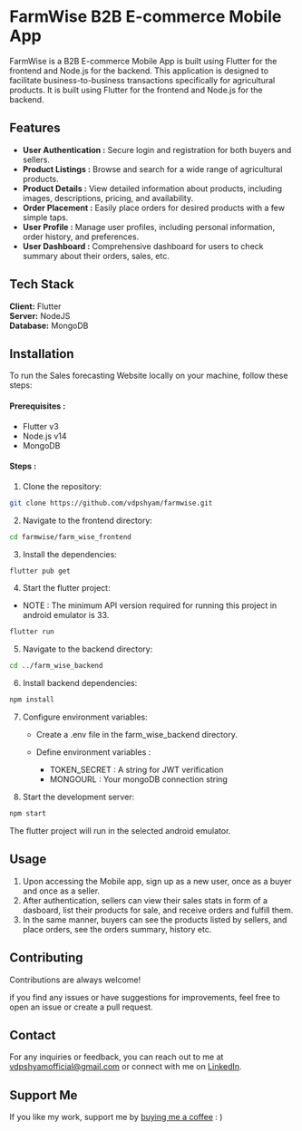 
# FarmWise B2B E-commerce Mobile App

FarmWise is a B2B E-commerce Mobile App is built using Flutter for the frontend and Node.js for the backend. This application is designed to facilitate business-to-business transactions specifically for agricultural products. It is built using Flutter for the frontend and Node.js for the backend.

## Features

- **User Authentication :** Secure login and registration for both buyers and sellers.
- **Product Listings :** Browse and search for a wide range of agricultural products.
- **Product Details :** View detailed information about products, including images, descriptions, pricing, and availability.
- **Order Placement :** Easily place orders for desired products with a few simple taps.
- **User Profile :** Manage user profiles, including personal information, order history, and preferences.
- **User Dashboard :** Comprehensive dashboard for users to check summary about their orders, sales, etc.
## Tech Stack

**Client:** Flutter \
**Server:** NodeJS \
**Database:** MongoDB



## Installation

To run the Sales forecasting Website locally on your machine, follow these steps:

#### Prerequisites : 
- Flutter v3
- Node.js v14
- MongoDB

#### Steps : 

1. Clone the repository:

```bash
git clone https://github.com/vdpshyam/farmwise.git
```

2. Navigate to the frontend directory:

```bash
cd farmwise/farm_wise_frontend
```

3. Install the dependencies:

```bash
flutter pub get
```

4. Start the flutter project:

- NOTE : The minimum API version required for running this project in android emulator is 33.

```bash
flutter run
```

5. Navigate to the backend directory:

```bash
cd ../farm_wise_backend
```

6. Install backend dependencies:

```bash
npm install
```

7. Configure environment variables:

    - Create a .env file in the farm_wise_backend directory.
    - Define environment variables : 

        - TOKEN_SECRET : A string for JWT verification
        - MONGOURL : Your mongoDB connection string


8. Start the development server:

```bash
npm start
```

The flutter project will run in the selected android emulator.
  
## Usage

1. Upon accessing the Mobile app, sign up as a new user, once as a buyer and once as a seller.
2. After authentication, sellers can view their sales stats in form of a dasboard, list their products for sale, and receive orders and fulfill them. 
3. In the same manner, buyers can see the products listed by sellers, and place orders, see the orders summary, history etc.

## Contributing

Contributions are always welcome!

if you find any issues or have suggestions for improvements, feel free to open an issue or create a pull request.


## Contact

For any inquiries or feedback, you can reach out to me at vdpshyamofficial@gmail.com or connect with me on [LinkedIn](https://www.linkedin.com/in/v-d-p-shyam-9b6ba3162/).
## Support Me

If you like my work, support me by [buying me a coffee](https://www.buymeacoffee.com/vdpshyam) : )

